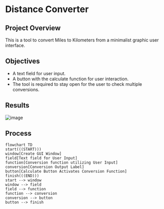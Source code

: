 # Distance Converter

## Project Overview
This is a tool to convert Miles to Kilometers from a minimalist graphic user interface. 

## Objectives
- A text field for user input.
- A button with the calculate function for user interaction.
- The tool is required to stay open for the user to check multiple conversions.


## Results
![image](https://github.com/frantzalexander/distance_converter/assets/128331579/3dfc945a-d83f-4af4-8e05-4cd291f541a8)






## Process
```mermaid
flowchart TD
start(((START)))
window[Create GUI Window]
field[Text field for User Input]
function[Conversion function utilizing User Input]
conversion[Conversion Output Label]
button[Calculate Button Activates Conversion Function]
finish(((END)))
start --> window
window --> field
field --> function
function --> conversion
conversion --> button
button --> finish
